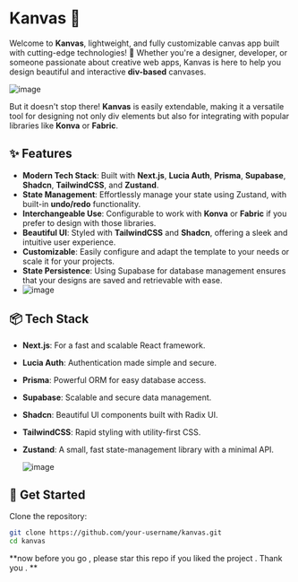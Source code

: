 # Kanvas 🎨

Welcome to **Kanvas**, lightweight, and fully customizable canvas app built with cutting-edge technologies! 🚀 Whether you're a designer, developer, or someone passionate about creative web apps, Kanvas is here to help you design beautiful and interactive **div-based** canvases.

![image](https://github.com/user-attachments/assets/c6f114c9-70cb-408c-931d-4566b0063108)


But it doesn't stop there! **Kanvas** is easily extendable, making it a versatile tool for designing not only div elements but also for integrating with popular libraries like **Konva** or **Fabric**.

## ✨ Features

- **Modern Tech Stack**: Built with **Next.js**, **Lucia Auth**, **Prisma**, **Supabase**, **Shadcn**, **TailwindCSS**, and **Zustand**.
- **State Management**: Effortlessly manage your state using Zustand, with built-in **undo/redo** functionality.
- **Interchangeable Use**: Configurable to work with **Konva** or **Fabric** if you prefer to design with those libraries.
- **Beautiful UI**: Styled with **TailwindCSS** and **Shadcn**, offering a sleek and intuitive user experience.
- **Customizable**: Easily configure and adapt the template to your needs or scale it for your projects.
- **State Persistence**: Using Supabase for database management ensures that your designs are saved and retrievable with ease.
- 
  ![image](https://github.com/user-attachments/assets/a677d175-5da5-45e8-95e1-d0c858c99d98)

## 📦 Tech Stack

- **Next.js**: For a fast and scalable React framework.
- **Lucia Auth**: Authentication made simple and secure.
- **Prisma**: Powerful ORM for easy database access.
- **Supabase**: Scalable and secure data management.
- **Shadcn**: Beautiful UI components built with Radix UI.
- **TailwindCSS**: Rapid styling with utility-first CSS.
- **Zustand**: A small, fast state-management library with a minimal API.

  ![image](https://github.com/user-attachments/assets/eb5a5fbe-db10-4b18-bc2d-eb8c31f3f560)



## 🚀 Get Started

Clone the repository:

```bash
git clone https://github.com/your-username/kanvas.git
cd kanvas

```
**now before you go , please star this repo if you liked the project . Thank you . **

